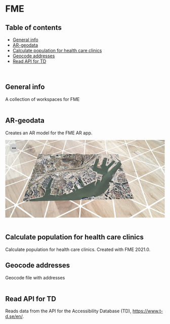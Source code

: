 # FME

## Table of contents
* [General info](#general-info)
* [AR-geodata](#AR-geodata)
* [Calculate population for health care clinics](#Calculate-population-for-health-care-clinics)
* [Geocode addresses](#Geocode-addresses)
* [Read API for TD](#Read-API-for-TD)

<br/>

## General info
A collection of workspaces for FME
<br/><br/>

## AR-geodata
Creates an AR model for the FME AR app.

![AR model](https://github.com/magnusnil/FME/blob/main/AR-geodata_result.jpg)
<br/><br/>

## Calculate population for health care clinics
Calculate population for health care clinics. Created with FME 2021.0.

## Geocode addresses
Geocode file with addresses
<br/><br/>

## Read API for TD
Reads data from the API for the Accessibility Database (TD), https://www.t-d.se/en/.

